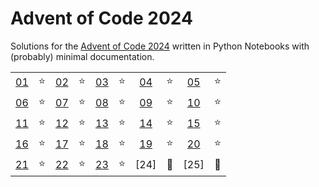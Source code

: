 # Advent of Code 2024

Solutions for the [Advent of Code 2024](https://adventofcode.com/2024) written in Python Notebooks with (probably) minimal documentation.

|      |      |      |      |      |      |      |      |      |      |
| :--: | :--: | :--: | :--: | :--: | :--: | :--: | :--: | :--: | :--: |
| [01] |  ⭐️  | [02] |  ⭐️  | [03] |  ⭐️  | [04] |  ⭐️  | [05] |  ⭐️  |
| [06] |  ⭐️  | [07] |  ⭐️  | [08] |  ⭐️  | [09] |  ⭐️  | [10] |  ⭐️  |
| [11] |  ⭐️  | [12] |  ⭐️  | [13] |  ⭐️  | [14] |  ⭐️  | [15] |  ⭐️  |
| [16] |  ⭐️  | [17] |  ⭐️  | [18] |  ⭐️  | [19] |  ⭐️  | [20] |  ⭐️  |
| [21] |  ⭐️  | [22] |  ⭐️  | [23] |  ⭐️  | [24] |  🚪  | [25] |  🚪  |

[01]: ./01/01.ipynb
[02]: ./02/02.ipynb
[03]: ./03/03.ipynb
[04]: ./04/04.ipynb
[05]: ./05/05.ipynb
[06]: ./06/06.ipynb
[07]: ./07/07.ipynb
[08]: ./08/08.ipynb
[09]: ./09/09.ipynb
[10]: ./10/10.ipynb
[11]: ./11/11.ipynb
[12]: ./12/12.ipynb
[13]: ./13/13.ipynb
[14]: ./14/14.ipynb
[15]: ./15/15.ipynb
[16]: ./16/16.ipynb
[17]: ./17/17.ipynb
[18]: ./18/18.ipynb
[19]: ./19/19.ipynb
[20]: ./20/20.ipynb
[21]: ./21/21.ipynb
[22]: ./22/22.ipynb
[23]: ./23/23.ipynb